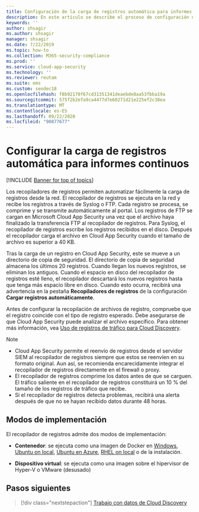 ```yaml
---
title: Configuración de la carga de registros automática para informes continuos en Cloud App Security
description: En este artículo se describe el proceso de configuración de la carga de registros automática para informes continuos en Cloud App Security.
keywords: ''
author: shsagir
ms.author: shsagir
manager: shsagir
ms.date: 7/22/2019
ms.topic: how-to
ms.collection: M365-security-compliance
ms.prod: ''
ms.service: cloud-app-security
ms.technology: ''
ms.reviewer: reutam
ms.suite: ems
ms.custom: seodec18
ms.openlocfilehash: f8b92170f67cd31351341deaebde8aa53fbba19a
ms.sourcegitcommit: 575f2b2efa9ca4477d7e60271d21e225ef2c38ea
ms.translationtype: MT
ms.contentlocale: es-ES
ms.lasthandoff: 09/22/2020
ms.locfileid: "90877677"
---
```

# <a name="configure-automatic-log-upload-for-continuous-reports"></a>Configurar la carga de registros automática para informes continuos

[!INCLUDE [Banner for top of topics](includes/banner.md)]

Los recopiladores de registros permiten automatizar fácilmente la carga de registros desde la red. El recopilador de registros se ejecuta en la red y recibe los registros a través de Syslog o FTP. Cada registro se procesa, se comprime y se transmite automáticamente al portal. Los registros de FTP se cargan en Microsoft Cloud App Security una vez que el archivo haya finalizado la transferencia FTP al recopilador de registros. Para Syslog, el recopilador de registros escribe los registros recibidos en el disco. Después el recopilador carga el archivo en Cloud App Security cuando el tamaño de archivo es superior a 40 KB.

Tras la carga de un registro en Cloud App Security, este se mueve a un directorio de copia de seguridad. El directorio de copia de seguridad almacena los últimos 20 registros. Cuando llegan los nuevos registros, se eliminan los antiguos. Cuando el espacio en disco del recopilador de registros esté lleno, el recopilador descartará los nuevos registros hasta que tenga más espacio libre en disco. Cuando esto ocurra, recibirá una advertencia en la pestaña **Recopiladores de registros** de la configuración **Cargar registros automáticamente**.

Antes de configurar la recopilación de archivos de registro, compruebe que el registro coincide con el tipo de registro esperado. Debe asegurarse de que Cloud App Security puede analizar el archivo específico. Para obtener más información, vea [Uso de registros de tráfico para Cloud Discovery](create-snapshot-cloud-discovery-reports.md#log-format).

> [!NOTE]
>
> * Cloud App Security permite el reenvío de registros desde el servidor SIEM al recopilador de registros siempre que estos se reenvíen en su formato original. Aun así, se recomienda encarecidamente integrar el recopilador de registros directamente en el firewall o proxy.
> * El recopilador de registros comprime los datos antes de que se carguen. El tráfico saliente en el recopilador de registros constituirá un 10 % del tamaño de los registros de tráfico que recibe.
> * Si el recopilador de registros detecta problemas, recibirá una alerta después de que no se hayan recibido datos durante 48 horas.

## <a name="deployment-modes"></a>Modos de implementación

El recopilador de registros admite dos modos de implementación:

* **Contenedor**: se ejecuta como una imagen de Docker en [Windows](discovery-docker-windows.md), [Ubuntu on local](discovery-docker-ubuntu.md), [Ubuntu en Azure](discovery-docker-ubuntu-azure.md), [RHEL on local](discovery-docker-ubuntu.md) o de la instalación.

* **Dispositivo virtual**: se ejecuta como una imagen sobre el hipervisor de Hyper-V o VMware (desusado)

## <a name="next-steps"></a>Pasos siguientes

> [!div class="nextstepaction"]
> [Trabajo con datos de Cloud Discovery](working-with-cloud-discovery-data.md)

